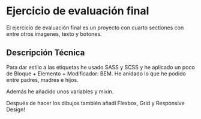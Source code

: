 # Ejercicio de evaluación final

El ejercicio de evaluación final es un proyecto con cuarto sectiones con entre otros imagenes, texto y botones. 

## Descripción Técnica

Para dar estilo a las etiquetas he usado SASS y SCSS y he aplicado un poco de Bloque + Elemento + Modificador: BEM. He anidado lo que he podido entre padres, madres e hijos.

Además he añadido unos variables y mixin.

Después de hacer los dibujos también añadí Flexbox, Grid y Responsive Design!